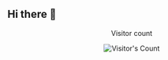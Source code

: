 ## Hi there 👋

<div align="center"> 
  <p>Visitor count</p>
  <img src="https://profile-counter.glitch.me/Muhammad-Reda/count.svg" alt="Visitor's Count" />
</div>

<!--
**Muhammad-Reda/Muhammad-Reda** is a ✨ _special_ ✨ repository because its `README.md` (this file) appears on your GitHub profile.

Here are some ideas to get you started:

- 🔭 I’m currently working on ...
- 🌱 I’m currently learning ...
- 👯 I’m looking to collaborate on ...
- 🤔 I’m looking for help with ...
- 💬 Ask me about ...
- 📫 How to reach me: ...
- 😄 Pronouns: ...
- ⚡ Fun fact: ...
-->
